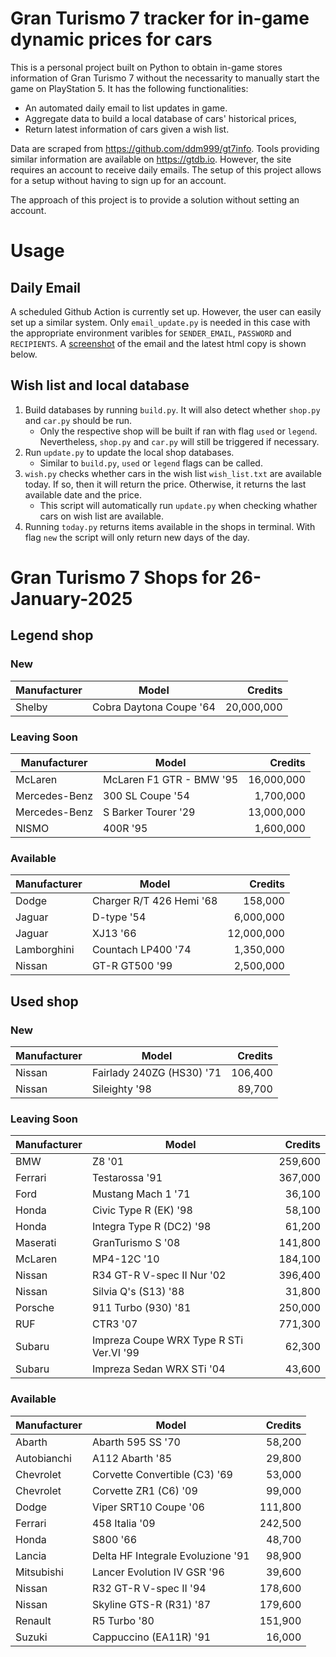 # Gran Turismo 7 tracker for in-game dynamic prices for cars

This is a personal project built on Python to obtain in-game stores information of Gran Turismo 7 without the necessarity to manually start the game on PlayStation 5. It has the following functionalities:

- An automated daily email to list updates in game.
- Aggregate data to build a local database of cars' historical prices,
- Return latest information of cars given a wish list.

Data are scraped from https://github.com/ddm999/gt7info. Tools providing similar information are available on https://gtdb.io. However, the site requires an account to receive daily emails. The setup of this project allows for a setup without having to sign up for an account.

The approach of this project is to provide a solution without setting an account.

# Usage

## Daily Email

A scheduled Github Action is currently set up. However, the user can easily set up a similar system. Only `email_update.py` is needed in this case with the appropriate environment varibles for `SENDER_EMAIL`, `PASSWORD` and `RECIPIENTS`. A [screenshot](https://raw.githubusercontent.com/marcohoucheng/Gran-Turismo-7-Price-Tracker/main/data/email_screenshot.png) of the email and the latest html copy is shown below.

## Wish list and local database

1. Build databases by running `build.py`. It will also detect whether `shop.py` and `car.py` should be run.
    - Only the respective shop will be built if ran with flag `used` or `legend`. Nevertheless, `shop.py` and `car.py` will still be triggered if necessary.
2. Run `update.py` to update the local shop databases.
    - Similar to `build.py`, `used` or `legend` flags can be called.
3. `wish.py` checks whether cars in the wish list `wish_list.txt` are available today. If so, then it will return the price. Otherwise, it returns the last available date and the price.
    - This script will automatically run `update.py` when checking whather cars on wish list are available.
4. Running `today.py` returns items available in the shops in terminal. With flag `new` the script will only return new days of the day.


# Gran Turismo 7 Shops for 26-January-2025



## Legend shop

### New
 | Manufacturer | Model | Credits |
 | --- | --- | --: |
|Shelby|Cobra Daytona Coupe '64|20,000,000|

### Leaving Soon
 | Manufacturer | Model | Credits |
 | --- | --- | --: |
|McLaren|McLaren F1 GTR - BMW '95|16,000,000|
|Mercedes-Benz|300 SL Coupe '54|1,700,000|
|Mercedes-Benz|S Barker Tourer '29|13,000,000|
|NISMO|400R '95|1,600,000|

### Available
 | Manufacturer | Model | Credits |
 | --- | --- | --: |
|Dodge|Charger R/T 426 Hemi '68|158,000|
|Jaguar|D-type '54|6,000,000|
|Jaguar|XJ13 '66|12,000,000|
|Lamborghini|Countach LP400 '74|1,350,000|
|Nissan|GT-R GT500 '99|2,500,000|


## Used shop

### New
 | Manufacturer | Model | Credits |
 | --- | --- | --: |
|Nissan|Fairlady 240ZG (HS30) '71|106,400|
|Nissan|Sileighty '98|89,700|

### Leaving Soon
 | Manufacturer | Model | Credits |
 | --- | --- | --: |
|BMW|Z8 '01|259,600|
|Ferrari|Testarossa '91|367,000|
|Ford|Mustang Mach 1 '71|36,100|
|Honda|Civic Type R (EK) '98|58,100|
|Honda|Integra Type R (DC2) '98|61,200|
|Maserati|GranTurismo S '08|141,800|
|McLaren|MP4-12C '10|184,100|
|Nissan|R34 GT-R V-spec II Nur '02|396,400|
|Nissan|Silvia Q's (S13) '88|31,800|
|Porsche|911 Turbo (930) '81|250,000|
|RUF|CTR3 '07|771,300|
|Subaru|Impreza Coupe WRX Type R STi Ver.VI '99|62,300|
|Subaru|Impreza Sedan WRX STi '04|43,600|

### Available
 | Manufacturer | Model | Credits |
 | --- | --- | --: |
|Abarth|Abarth 595 SS '70|58,200|
|Autobianchi|A112 Abarth '85|29,800|
|Chevrolet|Corvette Convertible (C3) '69|53,000|
|Chevrolet|Corvette ZR1 (C6) '09|99,000|
|Dodge|Viper SRT10 Coupe '06|111,800|
|Ferrari|458 Italia '09|242,500|
|Honda|S800 '66|48,700|
|Lancia|Delta HF Integrale Evoluzione '91|98,900|
|Mitsubishi|Lancer Evolution IV GSR '96|39,600|
|Nissan|R32 GT-R V-spec II '94|178,600|
|Nissan|Skyline GTS-R (R31) '87|179,600|
|Renault|R5 Turbo '80|151,900|
|Suzuki|Cappuccino (EA11R) '91|16,000|
